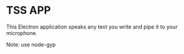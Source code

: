 # TSS APP

This Electron application speaks any text you write and pipe it to your microphone.

Note: use node-gyp
